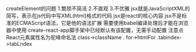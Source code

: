 createElement的问题
1.繁琐不简洁
2.不直观
3.不优雅
jsx就是JavaScriptXML的简写，表示在js代码中写XML(html)格式的代码
jsx是react的核心内容
jsx不是标准的ECMAScript语法，它是他的语法扩展
需要使用babel编译处理后才能在浏览器中使用
create-react-app脚手架中已经默认有该配置，无需手动配置
注意点
React元素属性名为驼峰命名法
class->className . for->htmlFor .tabindex->tabLndex